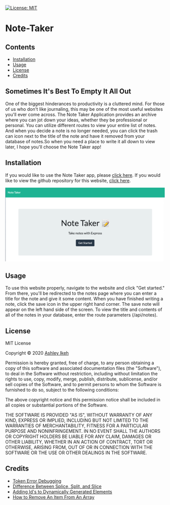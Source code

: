 [![License: MIT](https://img.shields.io/badge/License-MIT-yellow.svg)](https://opensource.org/licenses/MIT) 
# Note-Taker

## Contents
* [Installation](installation)
* [Usage](usage)
* [License](license)
* [Credits](credits)

## Sometimes It's Best To Empty It All Out

One of the biggest hinderances to productivity is a cluttered mind. For those of us who don't like journaling, this may be one of the most useful websites you'll ever come across.
The Note Taker Application provides an archive where you can jot down your ideas, whether they be professional or personal. You can utilize different routes to view your entire list of notes. And when you decide a note is no longer needed, you can click the trash can icon next to the title of the note and have it removed from your database of notes.So when you need a place to write it all down to view later, I hope you'll choose the Note Taker app!

## Installation

If you would like to use the Note Taker app, please [click here](https://mysterious-headland-69094.herokuapp.com/).
If you would like to view the github repository for this website, [click here](https://github.com/Aikeh2021/Note-Taker).

![Note Taker Homepage](public/assets/images/Note-taker-screenshot.png)

## Usage

To use this website properly, navigate to the website and click "Get started." From there, you'll be redirected to the notes page where you can enter a title for the note and give it some content. When you have finished writing a note, click the save icon in the upper right hand corner. The save note will appear on the left hand side of the screen. To view the title and contents of all of the notes in your database, enter the route parameters (/api/notes).



## License

MIT License

Copyright © 2020 [Ashley Ikeh](https://github.com/Aikeh2021)

Permission is hereby granted, free of charge, to any person obtaining a copy
of this software and associated documentation files (the "Software"), to deal
in the Software without restriction, including without limitation the rights
to use, copy, modify, merge, publish, distribute, sublicense, and/or sell
copies of the Software, and to permit persons to whom the Software is
furnished to do so, subject to the following conditions:

The above copyright notice and this permission notice shall be included in all
copies or substantial portions of the Software.

THE SOFTWARE IS PROVIDED "AS IS", WITHOUT WARRANTY OF ANY KIND, EXPRESS OR
IMPLIED, INCLUDING BUT NOT LIMITED TO THE WARRANTIES OF MERCHANTABILITY,
FITNESS FOR A PARTICULAR PURPOSE AND NONINFRINGEMENT. IN NO EVENT SHALL THE
AUTHORS OR COPYRIGHT HOLDERS BE LIABLE FOR ANY CLAIM, DAMAGES OR OTHER
LIABILITY, WHETHER IN AN ACTION OF CONTRACT, TORT OR OTHERWISE, ARISING FROM,
OUT OF OR IN CONNECTION WITH THE SOFTWARE OR THE USE OR OTHER DEALINGS IN THE
SOFTWARE.

## Credits

* [Token Error Debugging](https://stackoverflow.com/questions/47004295/syntaxerror-unexpected-token-o-in-json-at-position-1-express)
* [Difference Between Splice, Split, and Slice](https://medium.com/@jeanpan/javascript-splice-slice-split-745b1c1c05d2)
* [Adding Id's to Dynamically Generated Elements](https://stackoverflow.com/questions/10632394/add-id-dynamically-to-jquery-tabs)
* [How to Remove An Item From An Array](https://flaviocopes.com/how-to-remove-item-from-array/)